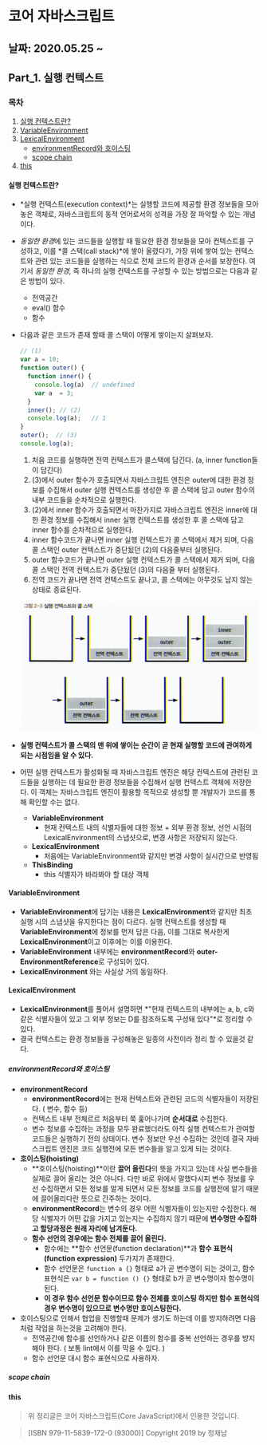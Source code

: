 # 코어 자바스크립트

## 날짜: 2020.05.25 ~ 

## Part_1. 실행 컨텍스트

### 목차

1. [실행 컨텍스트란?](#실행-컨텍스트란)
2. [VariableEnvironment](#variableenvironment)
3. [LexicalEnvironment](#lexicalenvironment)
    - [environmentRecord와 호이스팅](#environmentRecord와-호이스팅)
    - [scope chain](#scope-chain)
4. [this](#this)

#### 실행 컨텍스트란?

- *실행 컨텍스트(execution context)*는 실행할 코드에 제공할 환경 정보들을 모아놓은 객체로, 자바스크립트의 동적 언어로서의 성격을 가장 잘 파악할 수 있는 개념이다.
- *동일한 환경*에 있는 코드들을 실행할 때 필요한 환경 정보들을 모아 컨텍스트를 구성하고, 이를 *콜 스택(call stack)*에 쌓아 올렸다가, 가장 위에 쌓여 있는 컨텍스트와 관련 있는 코드들을 실행하는 식으로 전체 코드의 환경과 순서를 보장한다. 여기서 *동일한 환경*, 즉 하나의 실행 컨텍스트를 구성할 수 있는 방법으로는 다음과 같은 방법이 있다.
  - 전역공간
  - eval() 함수
  - 함수

- 다음과 같은 코드가 존재 할때 콜 스택이 어떻게 쌓이는지 살펴보자.
  
  ``` js
  // (1)
  var a = 10;
  function outer() {
    function inner() {
      console.log(a)  // undefined
      var a  = 3;
    }
    inner(); // (2)
    console.log(a);   // 1
  }
  outer();  // (3)
  console.log(a);
  ```

  1. 처음 코드를 실행하면 전역 컨텍스트가 콜스택에 담긴다. (a, inner function들이 담긴다)
  2. (3)에서 outer 함수가 호출되면서 자바스크립트 엔진은 outer에 대한 환경 정보를 수집해서 outer 실행 컨텍스트를 생성한 후 콜 스택에 담고 outer 함수의 내부 코드들을 순차적으로 실행한다.
  3. (2)에서 inner 함수가 호출되면서 마찬가지로 자바스크립트 엔진은 inner에 대한 환경 정보를 수집해서 inner 실행 컨텍스트를 생성한 후 콜 스택에 담고 inner 함수를 순차적으로 실행한다.
  4. inner 함수코드가 끝나면 inner 실행 컨텍스트가 콜 스택에서 제거 되며, 다음 콜 스택인 outer 컨텍스트가 중단됬던 (2)의 다음줄부터 실행된다.
  5. outer 함수코드가 끝나면 outer 실행 컨텍스트가 콜 스택에서 제거 되며, 다음 콜 스택인 전역 컨텍스트가 중단됬던 (3)의 다음줄 부터 실행된다.
  6. 전역 코드가 끝나면 전역 컨텍스트도 끝나고, 콜 스택에는 아무것도 남지 않는 상태로 종료된다.

  ![콜 스택](../images/call_stack.png)

- **실행 컨텍스트가 콜 스택의 맨 위에 쌓이는 순간이 곧 현재 실행할 코드에 관여하게 되는 시점임을 알 수 있다.**
- 어떤 실행 컨텍스트가 활성화될 때 자바스크립트 엔진은 해당 컨텍스트에 관련된 코드들을 실행하는 데 필요한 환경 정보들을 수집해서 실행 컨텍스트 객체에 저장한다. 이 객체는 자바스크립트 엔진이 활용할 목적으로 생성할 뿐 개발자가 코드를 통해 확인할 수는 없다.
  - **VariableEnvironment**
    - 현재 컨텍스트 내의 식별자들에 대한 정보 + 외부 환경 정보, 선언 시점의 LexicalEnvironment의 스냅샷으로, 변경 사항은 저장되지 않는다.
  - **LexicalEnvironment**
    - 처음에는 VariableEnvironment와 같지만 변경 사항이 실시간으로 반영됨
  - **ThisBinding**
    - this 식별자가 바라봐야 할 대상 객체

#### VariableEnvironment

- **VariableEnvironment**에 담기는 내용은 **LexicalEnvironment**와 같지만 최초 실행 시의 스냅샷을 유지한다는 점이 다르다. 실행 컨텍스트를 생성할 때 **VariableEnvironment**에 정보를 먼저 담은 다음, 이를 그대로 복사한게 **LexicalEnvironment**이고 이후에는 이를 이용한다.
- **VariableEnvironment** 내부에는 **environmentRecord**와 **outer-EnvironmentReference**로 구성되어 있다.
- **LexicalEnvironment** 와는 사실상 거의 동일하다.

#### LexicalEnvironment

- **LexicalEnvironment**를 풀어서 설명하면 *"현재 컨텍스트의 내부에는 a, b, c와 같은 식별자들이 있고 그 외부 정보는 D를 참조하도록 구성돼 있다"*로 정리할 수 있다.
- 결국 컨텍스트는 환경 정보들을 구성해놓은 일종의 사전이라 정리 할 수 있을것 같다.

##### environmentRecord와 호이스팅

- **environmentRecord**
  - **environmentRecord**에는 현재 컨텍스트와 관련된 코드의 식별자들이 저장된다. ( 변수, 함수 등)
  - 컨텍스트 내부 전체르르 처음부터 쭉 훑어나가며 **순서대로** 수집한다.
  - 변수 정보를 수집하는 과정을 모두 완료했더라도 아직 실행 컨텍스트가 관여할 코드들은 실행하기 전의 상태이다. 변수 정보만 우선 수집하는 것인데 결국 자바스크립트 엔진은 코드 실행전에 모든 변수들을 알고 있게 되는 것이다.
- **호이스팅(hoisting)**
  - **호이스팅(hoisting)**이란 **끌어 올린다**의 뜻을 가지고 있는데 사실 변수들을 실제로 끌어 올리는 것은 아니다. 다만 바로 위에서 말했다시피 변수 정보를 우선 수집하면서 모든 정보를 알게 되면서 모든 정보를 코드를 실행전에 알기 때문에 끌어올리다란 뜻으로 간주하는 것이다.
  - **environmentRecord**는 변수의 경우 어떤 식별자들이 있는지만 수집한다. 해당 식별자가 어떤 값을 가지고 있는지는 수집하지 않기 때문에 **변수명만 수집하고 할당과정은 원래 자리에 남겨둔다.**
  - **함수 선언의 경우에는 함수 전체를 끌어 올린다.**
    - 함수에는 **함수 선언문(function declaration)**과 **함수 표현식(function expression)** 두가지가 존재한다.
    - 함수 선언문은 `function a {}` 형태로 a가 곧 변수명이 되는 것이고, 함수 표현식은 `var b = function () {}` 형태로 b가 곧 변수명이자 함수명이 된다.
    - **이 경우 함수 선언문 함수이므로 함수 전체를 호이스팅 하지만 함수 표현식의 경우 변수명이 있으므로 변수명만 호이스팅한다.**
- 호이스팅으로 인해서 협업을 진행할때 문제가 생기도 하는데 이를 방지하려면 다음처럼 작업을 하는것을 고려해야 한다.
  - 전역공간에 함수를 선언하거나 같은 이름의 함수를 중복 선언하는 경우를 방지해야 한다. ( 보통 lint에서 이를 막을 수 있다. )
  - 함수 선언문 대시 함수 표현식으로 사용하자.

##### scope chain

#### this

>위 정리글은 코어 자바스크립트(Core JavaScript)에서 인용한 것입니다.

>[ISBN 979-11-5839-172-0 (93000)] Copyright 2019 by 정재남
